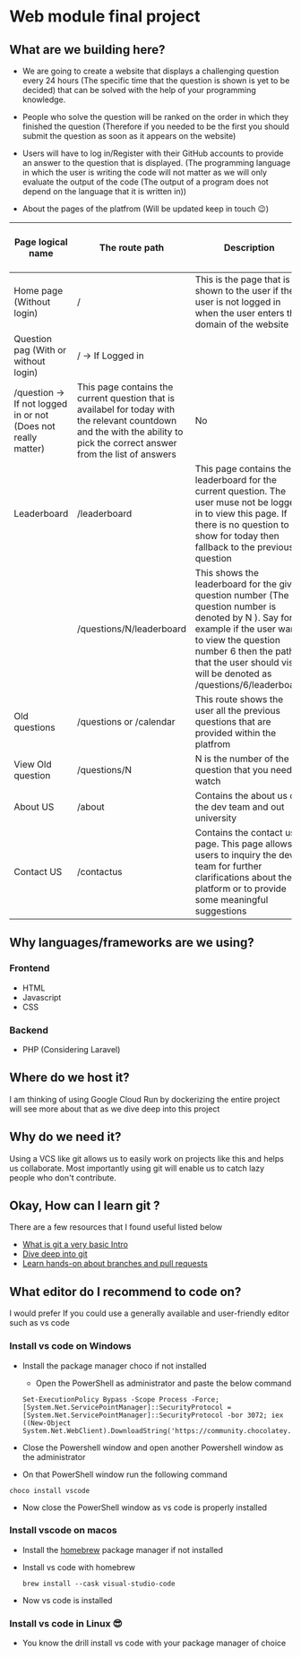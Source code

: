 # Web module final project

## What are we building here?

- We are going to create a website that displays a challenging question every 24 hours (The specific time that the question is shown is yet to be decided) that can be solved with the help of your programming knowledge.

- People who solve the question will be ranked on the order in which they finished the question (Therefore if you needed to be the first you should submit the question as soon as it appears on the website)

- Users will have to log in/Register with their GitHub accounts to provide an answer to the question that is displayed. (The programming language in which the user is writing the code will not matter as we will only evaluate the output of the code (The output of a program does not depend on the language that it is written in))

- About the pages of the platfrom (Will be updated keep in touch 😉)

| Page logical name | The route path | Description | Should the user be authenticated ? |
| --- | --- | --- | --- |
| Home page (Without login) | / | This is the page that is shown to the user if the user is not logged in when the user enters the domain of the website | No |
| Question pag (With or without login) | / → If Logged in
/question → If not logged in or not (Does not really matter) | This page contains the current question that is availabel for today with the relevant countdown and the with the ability to pick the correct answer from the list of answers | No |
| Leaderboard | /leaderboard | This page contains the leaderboard for the current question. The user muse not be logged in to view this page. If there is no question to show for today then fallback to the previous question | No |
|  | /questions/N/leaderboard | This shows the leaderboard for the given question number (The question number is denoted by N ). Say for example if the user wants to view the question number 6 then the path that the user should visit will be denoted as /questions/6/leaderboard | No |
| Old questions | /questions or /calendar | This route shows the user all the previous questions that are provided within the platfrom | No |
| View Old question | /questions/N | N is the number of the question that you need to watch | No |
| About US | /about | Contains the about us of the dev team and out university | No |
| Contact US | /contactus | Contains the contact us page. This page allows users to inquiry the dev team for further clarifications about the platform or to provide some meaningful suggestions | No |

## Why languages/frameworks are we using?

### Frontend

- HTML
- Javascript
- CSS

### Backend

- PHP (Considering Laravel)

## Where do we host it?

I am thinking of using Google Cloud Run by dockerizing the entire project will see more about that as we dive deep into this project

## Why do we need it?

Using a VCS like git allows us to easily work on projects like this and helps us collaborate. Most importantly using git will enable us to catch lazy people who don't contribute.

## Okay, How can I learn git ?

There are a few resources that I found useful listed below

- [What is git a very basic Intro](https://www.youtube.com/shorts/NwjYWvq3BMs)
- [Dive deep into git](https://youtu.be/gJv0PcfUXE8)
- [Learn hands-on about branches and pull requests](https://github.com/firstcontributions/first-contributions)

## What editor do I recommend to code on?

I would prefer If you could use a generally available and user-friendly editor such as vs code

### Install vs code on Windows

- Install the package manager choco if not installed

  - Open the PowerShell as administrator and paste the below command
  ```
  Set-ExecutionPolicy Bypass -Scope Process -Force; [System.Net.ServicePointManager]::SecurityProtocol = [System.Net.ServicePointManager]::SecurityProtocol -bor 3072; iex ((New-Object System.Net.WebClient).DownloadString('https://community.chocolatey.org/install.ps1'))
  ```

- Close the Powershell window and open another Powershell window as the administrator

- On that PowerShell window run the following command
```
choco install vscode
```

  - Now close the PowerShell window as vs code is properly installed

### Install vscode on macos

- Install the [homebrew](https://brew.sh/) package manager if not installed

- Install vs code with homebrew
  ```
  brew install --cask visual-studio-code
  ```

- Now vs code is installed

### Install vs code in Linux 😎

- You know the drill install vs code with your package manager of choice
  


